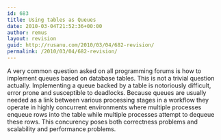 ```yaml
---
id: 683
title: Using tables as Queues
date: 2010-03-04T21:52:36+00:00
author: remus
layout: revision
guid: http://rusanu.com/2010/03/04/682-revision/
permalink: /2010/03/04/682-revision/
---
```

A very common question asked on all programming forums is how to implement queues based on database tables. This is not a trivial question actually. Implementing a queue backed by a table is notoriously difficult, error prone and susceptible to deadlocks. Because queues are usually needed as a link between various processing stages in a workflow they operate in highly concurrent environments where multiple processes enqueue rows into the table while multiple processes attempt to dequeue these rows. This concurency poses both correctness problems and scalability and performance problems.